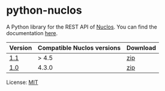 # python-nuclos

A Python library for the REST API of [Nuclos](http://www.nuclos.de/). You can find the documentation [here](http://saierd.bitbucket.org/python-nuclos/).

| Version                                                         | Compatible Nuclos versions | Download |
| --------------------------------------------------------------- | -------------------------- | -------- |
| [1.1](https://github.com/saierd/python-nuclos/releases/tag/1.1) | > 4.5                      | [zip](https://github.com/saierd/python-nuclos/releases/download/1.1/python-nuclos-1.1.zip) |
| [1.0](https://github.com/saierd/python-nuclos/releases/tag/1.0) | 4.3.0                      | [zip](https://github.com/saierd/python-nuclos/releases/download/1.0/python-nuclos-1.0.zip) |

License: [MIT](https://github.com/saierd/python-nuclos/blob/master/LICENSE)
